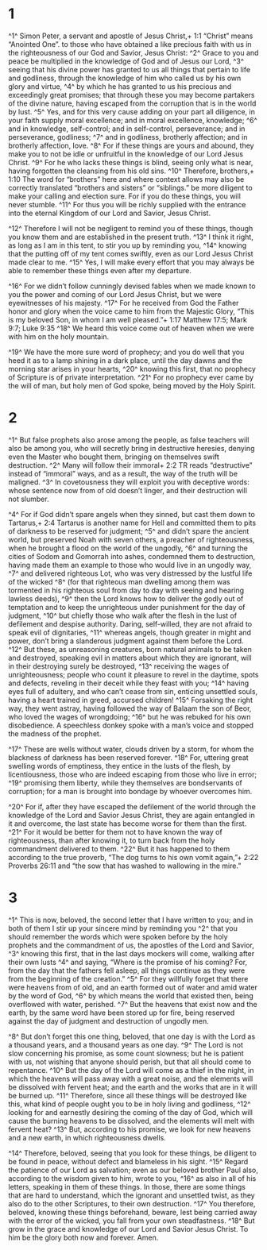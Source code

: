 # 1 
^1^ Simon Peter, a servant and apostle of Jesus Christ,+ 1:1 “Christ” means “Anointed One”. to those who have obtained a like precious faith with us in the righteousness of our God and Savior, Jesus Christ: ^2^ Grace to you and peace be multiplied in the knowledge of God and of Jesus our Lord, ^3^ seeing that his divine power has granted to us all things that pertain to life and godliness, through the knowledge of him who called us by his own glory and virtue, ^4^ by which he has granted to us his precious and exceedingly great promises; that through these you may become partakers of the divine nature, having escaped from the corruption that is in the world by lust. ^5^ Yes, and for this very cause adding on your part all diligence, in your faith supply moral excellence; and in moral excellence, knowledge; ^6^ and in knowledge, self-control; and in self-control, perseverance; and in perseverance, godliness; ^7^ and in godliness, brotherly affection; and in brotherly affection, love. ^8^ For if these things are yours and abound, they make you to not be idle or unfruitful in the knowledge of our Lord Jesus Christ. ^9^ For he who lacks these things is blind, seeing only what is near, having forgotten the cleansing from his old sins. ^10^ Therefore, brothers,+ 1:10 The word for “brothers” here and where context allows may also be correctly translated “brothers and sisters” or “siblings.” be more diligent to make your calling and election sure. For if you do these things, you will never stumble. ^11^ For thus you will be richly supplied with the entrance into the eternal Kingdom of our Lord and Savior, Jesus Christ. 

^12^ Therefore I will not be negligent to remind you of these things, though you know them and are established in the present truth. ^13^ I think it right, as long as I am in this tent, to stir you up by reminding you, ^14^ knowing that the putting off of my tent comes swiftly, even as our Lord Jesus Christ made clear to me. ^15^ Yes, I will make every effort that you may always be able to remember these things even after my departure. 

^16^ For we didn’t follow cunningly devised fables when we made known to you the power and coming of our Lord Jesus Christ, but we were eyewitnesses of his majesty. ^17^ For he received from God the Father honor and glory when the voice came to him from the Majestic Glory, “This is my beloved Son, in whom I am well pleased.”+ 1:17 Matthew 17:5; Mark 9:7; Luke 9:35 ^18^ We heard this voice come out of heaven when we were with him on the holy mountain. 

^19^ We have the more sure word of prophecy; and you do well that you heed it as to a lamp shining in a dark place, until the day dawns and the morning star arises in your hearts, ^20^ knowing this first, that no prophecy of Scripture is of private interpretation. ^21^ For no prophecy ever came by the will of man, but holy men of God spoke, being moved by the Holy Spirit. 

# 2 
^1^ But false prophets also arose among the people, as false teachers will also be among you, who will secretly bring in destructive heresies, denying even the Master who bought them, bringing on themselves swift destruction. ^2^ Many will follow their immoral+ 2:2 TR reads “destructive” instead of “immoral” ways, and as a result, the way of the truth will be maligned. ^3^ In covetousness they will exploit you with deceptive words: whose sentence now from of old doesn’t linger, and their destruction will not slumber. 

^4^ For if God didn’t spare angels when they sinned, but cast them down to Tartarus,+ 2:4 Tartarus is another name for Hell and committed them to pits of darkness to be reserved for judgment; ^5^ and didn’t spare the ancient world, but preserved Noah with seven others, a preacher of righteousness, when he brought a flood on the world of the ungodly, ^6^ and turning the cities of Sodom and Gomorrah into ashes, condemned them to destruction, having made them an example to those who would live in an ungodly way, ^7^ and delivered righteous Lot, who was very distressed by the lustful life of the wicked ^8^ (for that righteous man dwelling among them was tormented in his righteous soul from day to day with seeing and hearing lawless deeds), ^9^ then the Lord knows how to deliver the godly out of temptation and to keep the unrighteous under punishment for the day of judgment, ^10^ but chiefly those who walk after the flesh in the lust of defilement and despise authority. Daring, self-willed, they are not afraid to speak evil of dignitaries, ^11^ whereas angels, though greater in might and power, don’t bring a slanderous judgment against them before the Lord. ^12^ But these, as unreasoning creatures, born natural animals to be taken and destroyed, speaking evil in matters about which they are ignorant, will in their destroying surely be destroyed, ^13^ receiving the wages of unrighteousness; people who count it pleasure to revel in the daytime, spots and defects, reveling in their deceit while they feast with you; ^14^ having eyes full of adultery, and who can’t cease from sin, enticing unsettled souls, having a heart trained in greed, accursed children! ^15^ Forsaking the right way, they went astray, having followed the way of Balaam the son of Beor, who loved the wages of wrongdoing; ^16^ but he was rebuked for his own disobedience. A speechless donkey spoke with a man’s voice and stopped the madness of the prophet. 

^17^ These are wells without water, clouds driven by a storm, for whom the blackness of darkness has been reserved forever. ^18^ For, uttering great swelling words of emptiness, they entice in the lusts of the flesh, by licentiousness, those who are indeed escaping from those who live in error; ^19^ promising them liberty, while they themselves are bondservants of corruption; for a man is brought into bondage by whoever overcomes him. 

^20^ For if, after they have escaped the defilement of the world through the knowledge of the Lord and Savior Jesus Christ, they are again entangled in it and overcome, the last state has become worse for them than the first. ^21^ For it would be better for them not to have known the way of righteousness, than after knowing it, to turn back from the holy commandment delivered to them. ^22^ But it has happened to them according to the true proverb, “The dog turns to his own vomit again,”+ 2:22 Proverbs 26:11 and “the sow that has washed to wallowing in the mire.” 

# 3 
^1^ This is now, beloved, the second letter that I have written to you; and in both of them I stir up your sincere mind by reminding you ^2^ that you should remember the words which were spoken before by the holy prophets and the commandment of us, the apostles of the Lord and Savior, ^3^ knowing this first, that in the last days mockers will come, walking after their own lusts ^4^ and saying, “Where is the promise of his coming? For, from the day that the fathers fell asleep, all things continue as they were from the beginning of the creation.” ^5^ For they willfully forget that there were heavens from of old, and an earth formed out of water and amid water by the word of God, ^6^ by which means the world that existed then, being overflowed with water, perished. ^7^ But the heavens that exist now and the earth, by the same word have been stored up for fire, being reserved against the day of judgment and destruction of ungodly men. 

^8^ But don’t forget this one thing, beloved, that one day is with the Lord as a thousand years, and a thousand years as one day. ^9^ The Lord is not slow concerning his promise, as some count slowness; but he is patient with us, not wishing that anyone should perish, but that all should come to repentance. ^10^ But the day of the Lord will come as a thief in the night, in which the heavens will pass away with a great noise, and the elements will be dissolved with fervent heat; and the earth and the works that are in it will be burned up. ^11^ Therefore, since all these things will be destroyed like this, what kind of people ought you to be in holy living and godliness, ^12^ looking for and earnestly desiring the coming of the day of God, which will cause the burning heavens to be dissolved, and the elements will melt with fervent heat? ^13^ But, according to his promise, we look for new heavens and a new earth, in which righteousness dwells. 

^14^ Therefore, beloved, seeing that you look for these things, be diligent to be found in peace, without defect and blameless in his sight. ^15^ Regard the patience of our Lord as salvation; even as our beloved brother Paul also, according to the wisdom given to him, wrote to you, ^16^ as also in all of his letters, speaking in them of these things. In those, there are some things that are hard to understand, which the ignorant and unsettled twist, as they also do to the other Scriptures, to their own destruction. ^17^ You therefore, beloved, knowing these things beforehand, beware, lest being carried away with the error of the wicked, you fall from your own steadfastness. ^18^ But grow in the grace and knowledge of our Lord and Savior Jesus Christ. To him be the glory both now and forever. Amen. 